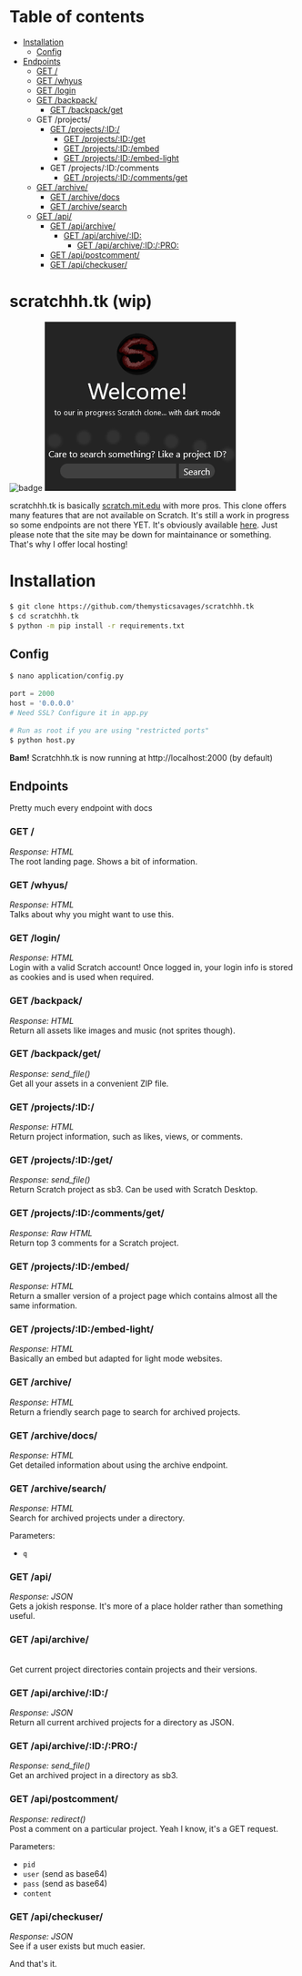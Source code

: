 # Table of contents
- [Installation](#installation)
  - [Config](#config)
- [Endpoints](#endpoints)
  - [GET /](#get-)
  - [GET /whyus](#get-whyus)
  - [GET /login](#get-login)
  - [GET /backpack/](#get-backpack)
    - [GET /backpack/get](#get-backpackget) 
  - GET /projects/
    - [GET /projects/:ID:/](#get-projectsid)
      - [GET /projects/:ID:/get](#get-projectsidget) 
      - [GET /projects/:ID:/embed](#get-projectsidembed)
      - [GET /projects/:ID:/embed-light](#get-projectsidembed-light)
    - GET /projects/:ID:/comments
      - [GET /projects/:ID:/comments/get](#get-projectsidcommentsget)
  - [GET /archive/](#get-archive)
    - [GET /archive/docs](#get-archivedocs)
    - [GET /archive/search](#get-archivesearch)
  - [GET /api/](#get-api)
      - [GET /api/archive/](#get-apiarchive) 
        - [GET /api/archive/:ID:](#get-apiarchiveid)  
          - [GET /api/archive/:ID:/:PRO:](#get-apiarchiveidpro) 
      - [GET /api/postcomment/](#get-apipostcomment)
      - [GET /api/checkuser/](#get-checkuser) 

# scratchhh.tk (wip)

![badge](https://img.shields.io/codacy/grade/a69a147a35534c83bc02a32687fa80da)
![root](https://raw.githubusercontent.com/ajskateboarder/stuff/main/scratchhh.web/scratchhh.web.png)

scratchhh.tk is basically [scratch.mit.edu](https://scratch.mit.edu) with more pros. This clone offers many features that are not available on Scratch. It's still a work in progress so some endpoints are not there YET.
It's obviously available [here](https://scratchhh.tk). Just please note that the site may be down for maintainance or something. That's why I offer local hosting!

# Installation
```bash
$ git clone https://github.com/themysticsavages/scratchhh.tk
$ cd scratchhh.tk
$ python -m pip install -r requirements.txt
```
## Config
```bash
$ nano application/config.py
```
```python
port = 2000
host = '0.0.0.0'
# Need SSL? Configure it in app.py
```
```bash
# Run as root if you are using "restricted ports"
$ python host.py
```
**Bam!** Scratchhh.tk is now running at http://localhost:2000 (by default)

## Endpoints
Pretty much every endpoint with docs

### GET /

*Response: HTML*
<br>
The root landing page. Shows a bit of information.

### GET /whyus/

*Response: HTML*
<br>
Talks about why you might want to use this.

### GET /login/

*Response: HTML*
<br>
Login with a valid Scratch account! Once logged in, your login info is stored as cookies and is used when required.

### GET /backpack/

*Response: HTML*
<br>
Return all assets like images and music (not sprites though).

### GET /backpack/get/

*Response: send_file()*
<br>
Get all your assets in a convenient ZIP file.

### GET /projects/:ID:/

*Response: HTML*
<br>
Return project information, such as likes, views, or comments.

### GET /projects/:ID:/get/

*Response: send_file()*
<br>
Return Scratch project as sb3. Can be used with Scratch Desktop.

### GET /projects/:ID:/comments/get/

*Response: Raw HTML*
<br>
Return top 3 comments for a Scratch project.

### GET /projects/:ID:/embed/

*Response: HTML*
<br>
Return a smaller version of a project page which contains almost all the same information.

### GET /projects/:ID:/embed-light/

*Response: HTML*
<br>
Basically an embed but adapted for light mode websites.

### GET /archive/

*Response: HTML*
<br>
Return a friendly search page to search for archived projects.

### GET /archive/docs/

*Response: HTML*
<br>
Get detailed information about using the archive endpoint.

### GET /archive/search/

*Response: HTML*
<br>
Search for archived projects under a directory.

Parameters:
 - `q`

### GET /api/

*Response: JSON*
<br>
Gets a jokish response. It's more of a place holder rather than something useful.

### GET /api/archive/
<br>
Get current project directories contain projects and their versions.

### GET /api/archive/:ID:/

*Response: JSON*
<br>
Return all current archived projects for a directory as JSON.

### GET /api/archive/:ID:/:PRO:/

*Response: send_file()*
<br>
Get an archived project in a directory as sb3.

### GET /api/postcomment/

*Response: redirect()*
<br>
Post a comment on a particular project.
Yeah I know, it's a GET request.

Parameters:
 - `pid`
 - `user` (send as base64)
 - `pass` (send as base64)
 - `content`

### GET /api/checkuser/

*Response: JSON*
<br>
See if a user exists but much easier.

And that's it.
